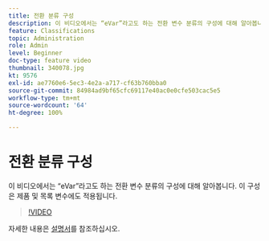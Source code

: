 ```yaml
---
title: 전환 분류 구성
description: 이 비디오에서는 “eVar”라고도 하는 전환 변수 분류의 구성에 대해 알아봅니다. 이 구성은 제품 및 목록 변수에도 적용됩니다.
feature: Classifications
topic: Administration
role: Admin
level: Beginner
doc-type: feature video
thumbnail: 340078.jpg
kt: 9576
exl-id: ae7760e6-5ec3-4e2a-a717-cf63b760bba0
source-git-commit: 84984ad9bf65cfc69117e40ac0e0cfe503cac5e5
workflow-type: tm+mt
source-wordcount: '64'
ht-degree: 100%

---
```


# 전환 분류 구성

이 비디오에서는 “eVar”라고도 하는 전환 변수 분류의 구성에 대해 알아봅니다. 이 구성은 제품 및 목록 변수에도 적용됩니다.

>[!VIDEO](https://video.tv.adobe.com/v/342942/?quality=12&learn=on&captions=kor)

자세한 내용은 [설명서](https://experienceleague.adobe.com/docs/analytics/admin/admin-tools/conversion-variables/conversion-classifications.html?lang=ko-KR)를 참조하십시오.
